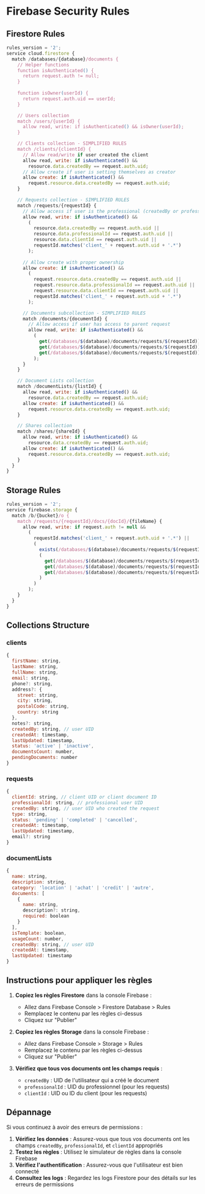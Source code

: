 # Firebase Security Rules

## Firestore Rules

```javascript
rules_version = '2';
service cloud.firestore {
  match /databases/{database}/documents {
    // Helper functions
    function isAuthenticated() {
      return request.auth != null;
    }
    
    function isOwner(userId) {
      return request.auth.uid == userId;
    }

    // Users collection
    match /users/{userId} {
      allow read, write: if isAuthenticated() && isOwner(userId);
    }

    // Clients collection - SIMPLIFIED RULES
    match /clients/{clientId} {
      // Allow read/write if user created the client
      allow read, write: if isAuthenticated() && 
        resource.data.createdBy == request.auth.uid;
      // Allow create if user is setting themselves as creator
      allow create: if isAuthenticated() && 
        request.resource.data.createdBy == request.auth.uid;
    }

    // Requests collection - SIMPLIFIED RULES
    match /requests/{requestId} {
      // Allow access if user is the professional (createdBy or professionalId) or the client
      allow read, write: if isAuthenticated() && 
        (
          resource.data.createdBy == request.auth.uid ||
          resource.data.professionalId == request.auth.uid ||
          resource.data.clientId == request.auth.uid ||
          requestId.matches('client_' + request.auth.uid + '.*')
        );
      
      // Allow create with proper ownership
      allow create: if isAuthenticated() && 
        (
          request.resource.data.createdBy == request.auth.uid ||
          request.resource.data.professionalId == request.auth.uid ||
          request.resource.data.clientId == request.auth.uid ||
          requestId.matches('client_' + request.auth.uid + '.*')
        );

      // Documents subcollection - SIMPLIFIED RULES
      match /documents/{documentId} {
        // Allow access if user has access to parent request
        allow read, write: if isAuthenticated() && 
          (
            get(/databases/$(database)/documents/requests/$(requestId)).data.createdBy == request.auth.uid ||
            get(/databases/$(database)/documents/requests/$(requestId)).data.professionalId == request.auth.uid ||
            get(/databases/$(database)/documents/requests/$(requestId)).data.clientId == request.auth.uid
          );
      }
    }

    // Document Lists collection
    match /documentLists/{listId} {
      allow read, write: if isAuthenticated() && 
        resource.data.createdBy == request.auth.uid;
      allow create: if isAuthenticated() && 
        request.resource.data.createdBy == request.auth.uid;
    }

    // Shares collection
    match /shares/{shareId} {
      allow read, write: if isAuthenticated() && 
        resource.data.createdBy == request.auth.uid;
      allow create: if isAuthenticated() && 
        request.resource.data.createdBy == request.auth.uid;
    }
  }
}
```

## Storage Rules

```javascript
rules_version = '2';
service firebase.storage {
  match /b/{bucket}/o {
    match /requests/{requestId}/docs/{docId}/{fileName} {
      allow read, write: if request.auth != null &&
        (
          requestId.matches('client_' + request.auth.uid + '.*') ||
          (
            exists(/databases/$(database)/documents/requests/$(requestId)) &&
            (
              get(/databases/$(database)/documents/requests/$(requestId)).data.createdBy == request.auth.uid ||
              get(/databases/$(database)/documents/requests/$(requestId)).data.professionalId == request.auth.uid ||
              get(/databases/$(database)/documents/requests/$(requestId)).data.clientId == request.auth.uid
            )
          )
        );
    }
  }
}
```

## Collections Structure

### clients
```javascript
{
  firstName: string,
  lastName: string,
  fullName: string,
  email: string,
  phone?: string,
  address?: {
    street: string,
    city: string,
    postalCode: string,
    country: string
  },
  notes?: string,
  createdBy: string, // user UID
  createdAt: timestamp,
  lastUpdated: timestamp,
  status: 'active' | 'inactive',
  documentsCount: number,
  pendingDocuments: number
}
```

### requests
```javascript
{
  clientId: string, // client UID or client document ID
  professionalId: string, // professional user UID
  createdBy: string, // user UID who created the request
  type: string,
  status: 'pending' | 'completed' | 'cancelled',
  createdAt: timestamp,
  lastUpdated: timestamp,
  email?: string
}
```

### documentLists
```javascript
{
  name: string,
  description: string,
  category: 'location' | 'achat' | 'credit' | 'autre',
  documents: [
    {
      name: string,
      description?: string,
      required: boolean
    }
  ],
  isTemplate: boolean,
  usageCount: number,
  createdBy: string, // user UID
  createdAt: timestamp,
  lastUpdated: timestamp
}
```

## Instructions pour appliquer les règles

1. **Copiez les règles Firestore** dans la console Firebase :
   - Allez dans Firebase Console > Firestore Database > Rules
   - Remplacez le contenu par les règles ci-dessus
   - Cliquez sur "Publier"

2. **Copiez les règles Storage** dans la console Firebase :
   - Allez dans Firebase Console > Storage > Rules
   - Remplacez le contenu par les règles ci-dessus
   - Cliquez sur "Publier"

3. **Vérifiez que tous vos documents ont les champs requis** :
   - `createdBy` : UID de l'utilisateur qui a créé le document
   - `professionalId` : UID du professionnel (pour les requests)
   - `clientId` : UID ou ID du client (pour les requests)

## Dépannage

Si vous continuez à avoir des erreurs de permissions :

1. **Vérifiez les données** : Assurez-vous que tous vos documents ont les champs `createdBy`, `professionalId`, et `clientId` appropriés
2. **Testez les règles** : Utilisez le simulateur de règles dans la console Firebase
3. **Vérifiez l'authentification** : Assurez-vous que l'utilisateur est bien connecté
4. **Consultez les logs** : Regardez les logs Firestore pour des détails sur les erreurs de permissions